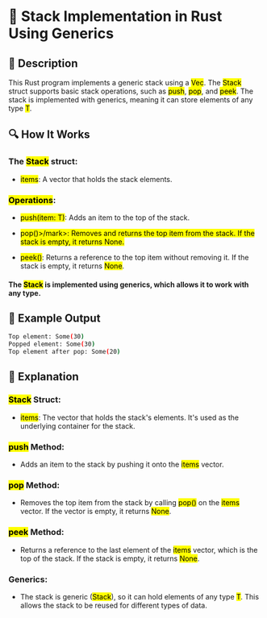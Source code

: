 # 📌 Stack Implementation in Rust Using Generics

## 🚀 Description
This Rust program implements a generic stack using a <mark>Vec<T></mark>. The <mark>Stack</mark> struct supports basic stack operations, such as <mark>push</mark>, <mark>pop</mark>, and <mark>peek</mark>. 
The stack is implemented with generics, meaning it can store elements of any type <mark>T</mark>.

## 🔍 How It Works
### The <mark>Stack<T></mark> struct:

- <mark>items</mark>: A vector that holds the stack elements.

### <mark>Operations</mark>:
- <mark>push(item: T)</mark>: Adds an item to the top of the stack.

- <mark>pop()>/mark>: Removes and returns the top item from the stack. If the stack is empty, it returns <mark>None</mark>.

- <mark>peek()</mark>: Returns a reference to the top item without removing it. If the stack is empty, it returns <mark>None</mark>.

#### The <mark>Stack</mark> is implemented using generics, which allows it to work with any type.

## 🎯 Example Output
```sh
Top element: Some(30)
Popped element: Some(30)
Top element after pop: Some(20)
```

## 📂 Explanation
### <mark>Stack<T></mark> Struct:
- <mark>items</mark>: The vector that holds the stack's elements. It's used as the underlying container for the stack.

### <mark>push</mark> Method:
- Adds an item to the stack by pushing it onto the <mark>items</mark> vector.

### <mark>pop</mark> Method:
- Removes the top item from the stack by calling <mark>pop()</mark> on the <mark>items</mark> vector. If the vector is empty, it returns <mark>None</mark>.

### <mark>peek</mark> Method:
- Returns a reference to the last element of the <mark>items</mark> vector, which is the top of the stack. If the stack is empty, it returns <mark>None</mark>.

### Generics:
- The stack is generic (<mark>Stack<T></mark>), so it can hold elements of any type <mark>T</mark>. This allows the stack to be reused for different types of data.
